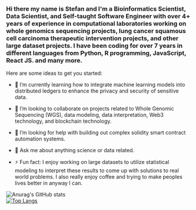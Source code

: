 ### Hi there my name is Stefan and I'm a Bioinformatics Scientist, Data Scientist, and Self-taught Software Engineer with over 4+ years of experience in computational laboratories working on whole genomics sequencing projects, lung cancer squamous cell carcinoma therapeutic intervention projects, and other large dataset projects. I have been coding for over 7 years in different languages from Python, R programming, JavaScript, React JS. and many more.


Here are some ideas to get you started:

- 🌱 I’m currently learning how to integrate machine learning models into distributed ledgers to enhance the privacy and security of sensitive data.

- 👯 I’m looking to collaborate on projects related to Whole Genomic Sequencing (WGS), data modeling, data interpretation, Web3 technology, and blockchain technology.

- 🤔 I’m looking for help with building out complex solidity smart contract automation systems.

- 💬 Ask me about anything science or data related.

- ⚡ Fun fact: I enjoy working on large datasets to utilize statistical modeling to interpret these results to come up with solutions to real world problems. I also really enjoy coffee and trying to make peoples lives better in anyway I can.


![Anurag's GitHub stats](https://github-readme-stats.vercel.app/api?username=Exzo-Network&show_icons=true&theme=radical)
<br>
[![Top Langs](https://github-readme-stats.vercel.app/api/top-langs/?username=Exzo-Network&langs_count=8)](https://github.com/Exzo-Network/github-readme-stats)
